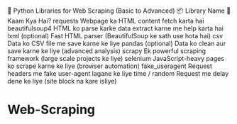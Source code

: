 🔧 Python Libraries for Web Scraping (Basic to Advanced)
📦 Library Name	📄 Kaam Kya Hai?
requests	Webpage ka HTML content fetch karta hai
beautifulsoup4	HTML ko parse karke data extract karne me help karta hai
lxml (optional)	Fast HTML parser (BeautifulSoup ke sath use hota hai)
csv	Data ko CSV file me save karne ke liye
pandas (optional)	Data ko clean aur save karne ke liye (advanced analysis)
scrapy	Ek powerful scraping framework (large scale projects ke liye)
selenium	JavaScript-heavy pages ko scrape karne ke liye (browser automation)
fake_useragent	Request headers me fake user-agent lagane ke liye
time / random	Request me delay dene ke liye (site block na kare isliye)
# Web-Scraping
